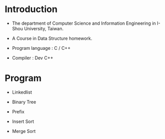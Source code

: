 # Introduction

- The department of Computer Science and Information Engineering in I-Shou University, Taiwan.

- A Course in Data Structure homework.

- Program language : C / C++

- Compiler : Dev C++

# Program

- Linkedlist

- Binary Tree

- Prefix

- Insert Sort

- Merge Sort
